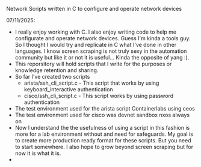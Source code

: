 Network Scripts written in C to configure and operate network devices

07/11/2025: 
 - I really enjoy working with C. I also enjoy writing code to help me configurate and operate network devices. Guess I'm kinda a tools guy. So I thought I would try and replicate in C what I've done in other languages. I know screen scraping is not truly sexy in the automation community but like it or not it is useful... Kinda the opposite of yang :).
 - This reporsitory will hold scripts that I write for the purposes or knowledge retention and sharing.
 - So far I've created two scripts
   * arista/ssh_cli_script.c - This script that works by using keyboard_interactive authentication
   * cisco/ssh_cli_script.c - This script works by using password authentication
- The test environment used for the arista script Containerlabs using ceos
- The test environment used for cisco was devnet sandbox nxos always on
- Now I understand the the usefulness of using a script in this fashion is more for a lab environment without and need for safeguards. My goal is to create more production ready format for these scripts. But you need to start somewhere. I also hope to grow beyond screen scraping but for now it is what it is.
- 
